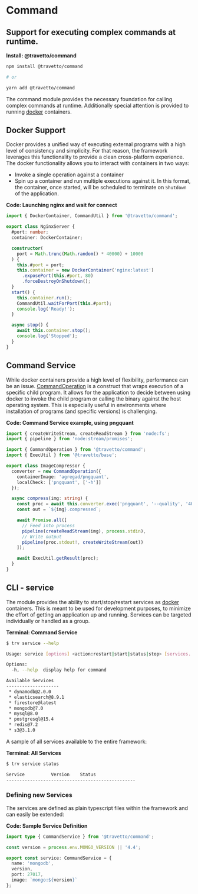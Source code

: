 <!-- This file was generated by @travetto/doc and should not be modified directly -->
<!-- Please modify https://github.com/travetto/travetto/tree/main/module/command/DOC.tsx and execute "npx trv doc" to rebuild -->
# Command

## Support for executing complex commands at runtime.

**Install: @travetto/command**
```bash
npm install @travetto/command

# or

yarn add @travetto/command
```

The command module provides the necessary foundation for calling complex commands at runtime. Additionally special attention is provided to running [docker](https://www.docker.com/community-edition) containers.

## Docker Support
Docker provides a unified way of executing external programs with a high level of consistency and simplicity.  For that reason, the framework leverages this functionality to provide a clean cross-platform experience.  The docker functionality allows you to interact with containers in two ways:
   *  Invoke a single operation against a container
   *  Spin up a container and run multiple executions against it.  In this format, the container, once started, will be scheduled to terminate on `Shutdown` of the application.

**Code: Launching nginx and wait for connect**
```typescript
import { DockerContainer, CommandUtil } from '@travetto/command';

export class NginxServer {
  #port: number;
  container: DockerContainer;

  constructor(
    port = Math.trunc(Math.random() * 40000) + 10000
  ) {
    this.#port = port;
    this.container = new DockerContainer('nginx:latest')
      .exposePort(this.#port, 80)
      .forceDestroyOnShutdown();
  }
  start() {
    this.container.run();
    CommandUtil.waitForPort(this.#port);
    console.log('Ready!');
  }

  async stop() {
    await this.container.stop();
    console.log('Stopped');
  }
}
```

## Command Service
While docker containers provide a high level of flexibility, performance can be an issue.  [CommandOperation](https://github.com/travetto/travetto/tree/main/module/command/src/command.ts#L12) is a construct that wraps execution of a specific child program.  It allows for the application to decide between using docker to invoke the child program or calling the binary against the host operating system.  This is especially useful in environments where installation of programs (and specific versions) is challenging.

**Code: Command Service example, using pngquant**
```typescript
import { createWriteStream, createReadStream } from 'node:fs';
import { pipeline } from 'node:stream/promises';

import { CommandOperation } from '@travetto/command';
import { ExecUtil } from '@travetto/base';

export class ImageCompressor {
  converter = new CommandOperation({
    containerImage: 'agregad/pngquant',
    localCheck: ['pngquant', ['-h']]
  });

  async compress(img: string) {
    const proc = await this.converter.exec('pngquant', '--quality', '40-80', '--speed 1', '--force', '-');
    const out = `${img}.compressed`;

    await Promise.all([
      // Feed into process
      pipeline(createReadStream(img), process.stdin),
      // Write output
      pipeline(proc.stdout!, createWriteStream(out))
    ]);

    await ExecUtil.getResult(proc);
  }
}
```

## CLI - service
The module provides the ability to start/stop/restart services as [docker](https://www.docker.com/community-edition) containers.  This is meant to be used for development purposes, to minimize the effort of getting an application up and running.  Services can be targeted individually or handled as a group.

**Terminal: Command Service**
```bash
$ trv service --help

Usage: service [options] <action:restart|start|status|stop> [services...:string]

Options:
  -h, --help  display help for command

Available Services
--------------------
 * dynamodb@2.0.0
 * elasticsearch@8.9.1
 * firestore@latest
 * mongodb@7.0
 * mysql@8.0
 * postgresql@15.4
 * redis@7.2
 * s3@3.1.0
```

A sample of all services available to the entire framework:

**Terminal: All Services**
```bash
$ trv service status

Service          Version    Status
-------------------------------------------------
```

### Defining new Services
The services are defined as plain typescript files within the framework and can easily be extended:

**Code: Sample Service Definition**
```typescript
import type { CommandService } from '@travetto/command';

const version = process.env.MONGO_VERSION || '4.4';

export const service: CommandService = {
  name: 'mongodb',
  version,
  port: 27017,
  image: `mongo:${version}`
};
```
